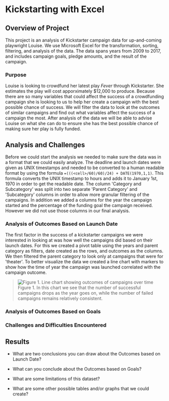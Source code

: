 # Kickstarting with Excel

## Overview of Project

This project is an analysis of Kickstarter campaign data for up-and-coming playwright Louise. We use Microsoft Excel for the transformation, sorting, filtering, and analysis of the data. The data spans years from 2009 to 2017, and includes campaign goals, pledge amounts, and the result of the campaign.

### Purpose
	
Louise is looking to crowdfund her latest play *Fever* through Kickstarter. She estimates the play will cost apporximately $12,000 to produce. Because there are so many variables that could affect the success of a crowdfunding campaign she is looking to us to help her create a campaign with the best possible chance of success. We will filter the data to look at the outcomes of similar campaigns and find out what variables affect the success of a campaign the most. After analysis of the data we will be able to advise Louise on what she can do to ensure she has the best possible chance of making sure her play is fully funded. 

## Analysis and Challenges

Before we could start the analysis we needed to make sure the data was in a format that we could easily analyze. The deadline and launch dates were given as UNIX timestamps and needed to be converted to a human readable format by using the formula `=(((<cell>/60)/60)/24) + DATE(1970,1,1)`. This formula converts the UNIX timestamp to hours and adds it to January 1st, 1970 in order to get the readable date.
The column 'Category and Subcategory' was split into two separate 'Parent Category' and 'Subcategory' columns in order to allow more granular filtering of the campaigns. In addition we added a columns for the year the campaign started and the percentage of the funding goal the campaign received. However we did not use those columns in our final analysis. 

### Analysis of Outcomes Based on Launch Date

The first factor in the success of a kickstarter campaigns we were interested in looking at was how well the campaigns did based on their launch dates. For this we created a pivot table using the years and parent category as filters, date created as the rows, and outcomes as the columns. We then filtered the parent category to look only at campaigns that were for 'theater'. To better visualize the data we created a line chart with markers to show how the time of year the campaign was launched correlated with the campaign outcome. 
>![Figure 1. Line chart showing outcomes of campaigns over time](/resources/Theater_Outcomes_vs_Launch.png)
>Figure 1. In this chart we see that the number of successful campaigns drops as the year goes on, while the number of failed campaigns remains relatively consistent. 

### Analysis of Outcomes Based on Goals

### Challenges and Difficulties Encountered

## Results

- What are two conclusions you can draw about the Outcomes based on Launch Date?

- What can you conclude about the Outcomes based on Goals?

- What are some limitations of this dataset?

- What are some other possible tables and/or graphs that we could create?
